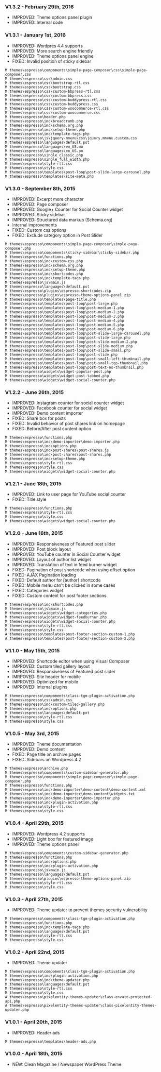 ### V1.3.2 - February 29th, 2016
* IMPROVED: Theme options panel plugin
* IMPROVED: Internal code

### V1.3.1 - January 1st, 2016
* IMPROVED: Wordpres 4.4 supports
* IMPROVED: More search engine friendly
* IMPROVED: Theme options panel engine
* FIXED: Invalid position of sticky sidebar

```
M themes\espresso\components\simple-page-composer\css\simple-page-composer.css
M themes\espresso\css\admin.css
M themes\espresso\css\bootstrap-rtl.css
M themes\espresso\css\bootstrap.css
M themes\espresso\css\custom-bbpress-rtl.css
M themes\espresso\css\custom-bbpress.css
M themes\espresso\css\custom-buddypress-rtl.css
M themes\espresso\css\custom-buddypress.css
M themes\espresso\css\custom-woocommerce-rtl.css
M themes\espresso\css\custom-woocommerce.css
M themes\espresso\header.php
M themes\espresso\inc\breadcrumb.php
M themes\espresso\inc\schema.org.php
M themes\espresso\inc\setup-theme.php
M themes\espresso\inc\template-tags.php
M themes\espresso\js\jquery-mmenu\css\jquery.mmenu.custom.css
M themes\espresso\languages\default.pot
M themes\espresso\languages\en_US.mo
M themes\espresso\languages\en_US.po
M themes\espresso\single_classic.php
M themes\espresso\single_full_width.php
M themes\espresso\style-rtl.css
M themes\espresso\style.css
M themes\espresso\templates\post-loop\post-slide-large-carousel.php
M themes\espresso\templates\site-meta.php
```

### V1.3.0 - September 8th, 2015
* IMPROVED: Excerpt more character
* IMPROVED: Page composer
* IMPROVED: Google+ Counter for Social Counter widget
* IMPROVED: Sticky sidebar
* IMPROVED: Structured data markup (Schema.org)
* Internal improvements
* FIXED: Custom css options
* FIXED: Exclude category option in Post Slider

```
M themes\espresso\components\simple-page-composer\simple-page-composer.php
M themes\espresso\components\sticky-sidebar\sticky-sidebar.php
M themes\espresso\functions.php
M themes\espresso\inc\custom-css.php
M themes\espresso\inc\schema.org.php
M themes\espresso\inc\setup-theme.php
M themes\espresso\inc\shortcodes.php
M themes\espresso\inc\template-tags.php
M themes\espresso\js\main.js
M themes\espresso\languages\default.pot
M themes\espresso\plugins\espresso-shortcodes.zip
M themes\espresso\plugins\espresso-theme-options-panel.zip
M themes\espresso\templates\page-title.php
M themes\espresso\templates\post-loop\post-large.php
M themes\espresso\templates\post-loop\post-medium-1.php
M themes\espresso\templates\post-loop\post-medium-2.php
M themes\espresso\templates\post-loop\post-medium-3.php
M themes\espresso\templates\post-loop\post-medium-4.php
M themes\espresso\templates\post-loop\post-medium-5.php
M themes\espresso\templates\post-loop\post-medium-6.php
M themes\espresso\templates\post-loop\post-slide-large-carousel.php
M themes\espresso\templates\post-loop\post-slide-large.php
M themes\espresso\templates\post-loop\post-slide-medium-2.php
M themes\espresso\templates\post-loop\post-slide-medium.php
M themes\espresso\templates\post-loop\post-slide-small.php
M themes\espresso\templates\post-loop\post-slide.php
M themes\espresso\templates\post-loop\post-small-left-thumbnail.php
M themes\espresso\templates\post-loop\post-small-top-thumbnail.php
M themes\espresso\templates\post-loop\post-text-no-thumbnail.php
M themes\espresso\widgets\widget-popular-post.php
M themes\espresso\widgets\widget-post-tabbed.php
M themes\espresso\widgets\widget-social-counter.php
```

### V1.2.2 - June 26th, 2015
* IMPROVED: Instagram counter for social counter widget
* IMPROVED: Facebook counter for social widget
* IMPROVED: Demo content importer
* FIXED: Share box for posts
* FIXED: Invalid behavior of post shares link on homepage
* FIXED: Before/After post content option

```
M themes\espresso\functions.php
M themes\espresso\inc\demo-importer\demo-importer.php
M themes\espresso\inc\options.php
M themes\espresso\inc\post-shares\post-shares.js
M themes\espresso\inc\post-shares\post-shares.php
M themes\espresso\inc\setup-theme.php
M themes\espresso\style-rtl.css
M themes\espresso\style.css
M themes\espresso\widgets\widget-social-counter.php
```

### V1.2.1 - June 18th, 2015
* IMPROVED: Link to user page for YouTube social counter
* FIXED: Title style

```
M themes\espresso\functions.php
M themes\espresso\style-rtl.css
M themes\espresso\style.css
M themes\espresso\widgets\widget-social-counter.php
```

### V1.2.0 - June 16th, 2015
* IMPROVED: Responsiveness of Featured post slider
* IMPROVED: Post block layout
* IMPROVED: YouTube counter in Social Counter widget
* IMPROVED: Layout of author list widget
* IMPROVED: Translation of text in feed burner widget
* FIXED: Pagination of post shortcode when using offset option
* FIXED: AJAX Pagination loading
* FIXED: Default author for [author] shortcode
* FIXED: Mobile menu can't be clicked in some cases
* FIXED: Categories widget
* FIXED: Custom content for post footer sections

```
M themes\espresso\inc\shortcodes.php
M themes\espresso\js\main.js
M themes\espresso\widgets\widget-categories.php
M themes\espresso\widgets\widget-feedburner.php
M themes\espresso\widgets\widget-social-counter.php
M themes\espresso\style-rtl.css
M themes\espresso\style.css
A themes\espresso\templates\post-footer-section-custom-1.php
A themes\espresso\templates\post-footer-section-custom-2.php
```

### V1.1.0 - May 15th, 2015
* IMPROVED: Shortcode editor when using Visual Composer
* IMPROVED: Custom tiled gallery layout
* IMPROVED: Responsiveness of Featured post slider
* IMRPOVED: Site header for mobile
* IMPROVED: Optimized for mobile
* IMPROVED: Internal plugins

```
M themes\espresso\components\class-tgm-plugin-activation.php
M themes\espresso\css\admin.css
M themes\espresso\inc\custom-tiled-gallery.php
M themes\espresso\inc\options.php
M themes\espresso\languages\default.pot
M themes\espresso\style-rtl.css
M themes\espresso\style.css
```

### V1.0.5 - May 3rd, 2015
* IMPROVED: Theme documentation
* IMPROVED: Demo content
* FIXED: Page title on archive pages
* FIXED: Sidebars on Wordpress 4.2

```
M themes\espresso\archive.php
M themes\espresso\components\custom-sidebar-generator.php
M themes\espresso\components\simple-page-composer\simple-page-composer.php
M themes\espresso\functions.php
M themes\espresso\inc\demo-importer\demo-content\demo-content.xml
M themes\espresso\inc\demo-importer\demo-content\widgets.txt
M themes\espresso\inc\demo-importer\demo-importer.php
M themes\espresso\inc\plugin-activation.php
M themes\espresso\style-rtl.css
M themes\espresso\style.css
```

### V1.0.4 - April 29th, 2015
* IMPROVED: Wordpress 4.2 supports
* IMPROVED: Light box for featured image
* IMPROVED: Theme options panel

```
M themes\espresso\components\custom-sidebar-generator.php
M themes\espresso\functions.php
M themes\espresso\inc\options.php
M themes\espresso\inc\plugin-activation.php
M themes\espresso\js\main.js
M themes\espresso\languages\default.pot
M themes\espresso\plugins\espresso-theme-options-panel.zip
M themes\espresso\style-rtl.css
M themes\espresso\style.css
```

### V1.0.3 - April 27th, 2015
* IMPROVED: Theme updater to prevent themes security vulnerability

```
M themes\espresso\components\class-tgm-plugin-activation.php
M themes\espresso\functions.php
M themes\espresso\inc\template-tags.php
M themes\espresso\languages\default.pot
M themes\espresso\style-rtl.css
M themes\espresso\style.css
```

### V1.0.2 - April 22nd, 2015
* IMPROVED: Theme updater

```
M themes\espresso\components\class-tgm-plugin-activation.php
M themes\espresso\inc\plugin-activation.php
M themes\espresso\inc\theme-updater.php
M themes\espresso\languages\default.pot
M themes\espresso\style-rtl.css
M themes\espresso\style.css
A themes\espresso\pixelentity-themes-updater\class-envato-protected-api.php
A themes\espresso\pixelentity-themes-updater\class-pixelentity-themes-updater.php
```

### V1.0.1 - April 20th, 2015
* IMPROVED: Header ads

```
M themes\espresso\templates\header-ads.php
```

### V1.0.0 - April 18th, 2015
* NEW: Clean Magazine / Newspaper WordPress Theme